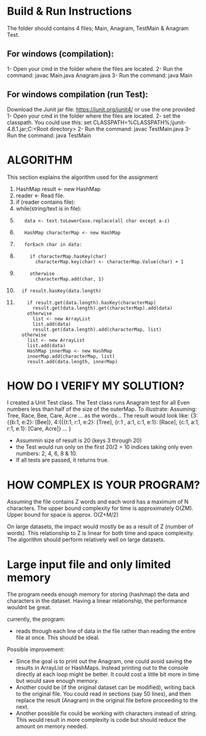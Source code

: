 # Build & Run Instructions
The folder should contains 4 files; Main, Anagram, TestMain & Anagram Test.
## For windows (compilation):
1- Open your cmd in the folder where the files are located.
2- Run the command: javac Main.java Anagram.java
3- Run the command: java Main
## For windows compilation (run Test):
Download the Junit jar file: https://junit.org/junit4/ or use the one provided
1- Open your cmd in the folder where the files are located.
2- set the classpath. You could use this: set CLASSPATH=%CLASSPATH%;<Root directory>\junit-4.8.1.jar;C:\<Root directory>
2- Run the command: javac TestMain.java
3- Run the command: java TestMain

# ALGORITHM
This section explains the algorithm used for the assignment
1. HashMap result <- new HashMap
2. reader <- Read file.
3. if (reader contains file):
4.    while(string/text is in file):
5.        data <- text.toLowerCase.replace(all char except a-z)
6.        HashMap characterMap <- new HashMap
7.        forEach char in data:
8.          if characterMap.hasKey(char)
              characterMap.key(char) <- characterMap.Value(char) + 1
9.          otherwise
              characterMap.add(char, 1)
10.       if result.hasKey(data.length)
11.         if result.get(data.length).hasKey(characterMap)
              result.get(data.length).get(characterMap).add(data)
            otherwise
              list <- new ArrayList
              list.add(data)
              result.get(data.length).add(characterMap, list)
          otherwise
            list <- new ArrayList
            list.add(data)
            HashMap innerMap <- new HashMap
            innerMap.add(characterMap, list)
            result.add(data.length, innerMap)

# HOW DO I VERIFY MY SOLUTION?
I created a Unit Test class. The Test class runs Anagram test for all Even numbers less than half of the size of the outerMap.
To illustrate:
Assuming: Tree, Race, Bee, Care, Acre ... as the words...
The result would look like: {3:{{b:1, e:2}: [Bee]}, 4:{{{t:1, r:1, e:2}: [Tree], {r:1 , a:1, c:1, e:1}: [Race], {c:1, a:1, r:1, e:1}: [Care, Acre]} ... }

- Assummin size of result is 20 (keys 3 through 20)
- the Test would run only on the first 20/2 = 10 indices taking only even numbers: 2, 4, 6, 8 & 10.
- If all tests are passed, it returns true.

# HOW COMPLEX IS YOUR PROGRAM?
Assuming the file contains Z words and each word has a maximum of N characters. The upper bound complexity for time  is approximately O(ZM). Upper bound for space is approx. O(Z+M/2)

On large datasets, the impact would mostly be as a result of Z (number of words). This relationship to Z is linear for both time and space complexity. The algorithm should perform relatively well on large datasets.

# Large input file and only limited memory
The program needs enough memory for storing (hashmap) the data and characters in the dataset. Having a linear relationship, the performance wouldnt be great.

currently, the program:
- reads through each line of data in the file rather than reading the entire file at once. This should be ideal.

Possible improvement:
- Since the goal is to print out the Anagram, one could avoid saving the results in ArrayList or HashMaps. Instead printing out to the console directly at each loop might be better. It could cost a little bit more in time but would save enough memory.
- Another could be (if the original dataset can be modified), writing back to the original file. You could read in sections (say 50 lines), and then replace the result (Anagram) in the original file before proceeding to the next.
- Another possible fix could be working with characters instead of string. This would result in more complexity is code but should reduce the amount on memory needed.
